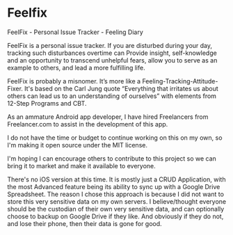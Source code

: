 # Feelfix
FeelFix -  Personal Issue Tracker - Feeling Diary

FeelFix is a personal issue tracker. If you are disturbed during your day, tracking such disturbances overtime can Provide insight, self-knowledge and an opportunity to transcend unhelpful fears, allow you to serve as an example to others, and lead a more fulfilling life. 

FeelFix is probably a misnomer. It’s more like a Feeling-Tracking-Attitude-Fixer. It's based on the Carl Jung quote “Everything that irritates us about others can lead us to an understanding of ourselves” with elements from 12-Step Programs and CBT.

As an ammature Android app developer, I have hired Freelancers from Freelancer.com  to assist in the development of this app.

I do not have the time or budget to continue working on this on my own, so I'm making it open source under the MIT license. 

I'm hoping I can encourage others to contribute to this project so we can bring it to market and make it available to everyone. 

There's no iOS version at this time. It is mostly just a CRUD Application, with the most Advanced feature being its ability to sync up with a Google Drive Spreadsheet. The reason I chose this approach is because I did not want to store this very sensitive data on my own servers. I believe/thought everyone should be the custodian of their own very sensitive data, and can optionally choose to backup on Google Drive if they like. And obviously if they do not, and lose their phone, then their data is gone for good. 

